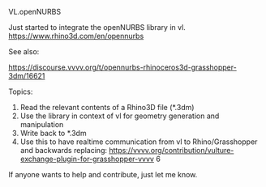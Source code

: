 VL.openNURBS


Just started to integrate the openNURBS library in vl.
https://www.rhino3d.com/en/opennurbs

See also:

https://discourse.vvvv.org/t/opennurbs-rhinoceros3d-grasshopper-3dm/16621

Topics:

  1. Read the relevant contents of a Rhino3D file (*.3dm)
  2. Use the library in context of vl for geometry generation and manipulation
  3. Write back to *.3dm
  4. Use this to have realtime communication from vl to Rhino/Grasshopper and backwards replacing:
      https://vvvv.org/contribution/vulture-exchange-plugin-for-grasshopper-vvvv 6

If anyone wants to help and contribute, just let me know.
